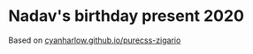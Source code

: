 # Nadav's birthday present 2020


Based on [cyanharlow.github.io/purecss-zigario](https://cyanharlow.github.io/purecss-zigario/)
